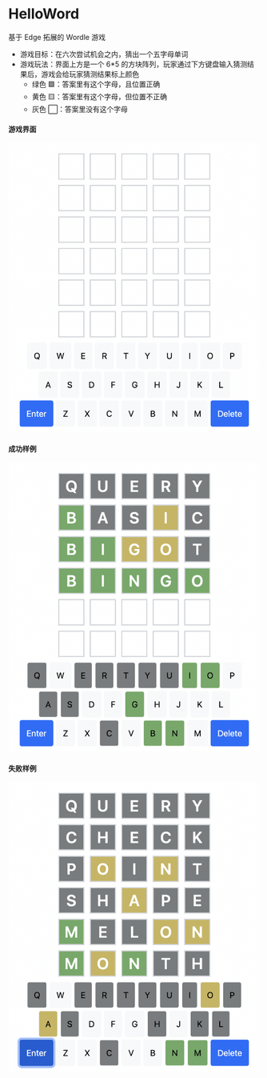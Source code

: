 # HelloWord

基于 Edge 拓展的 Wordle 游戏

- 游戏目标：在六次尝试机会之内，猜出一个五字母单词
- 游戏玩法：界面上方是一个 6\*5 的方块阵列，玩家通过下方键盘输入猜测结果后，游戏会给玩家猜测结果标上颜色
  - 绿色 🟩：答案里有这个字母，且位置正确
  - 黄色 🟨：答案里有这个字母，但位置不正确
  - 灰色 ⬜：答案里没有这个字母

#### 游戏界面

![image](images/preview1.png)

#### 成功样例

![image](images/preview2.png)

#### 失败样例

![image](images/preview3.png)
